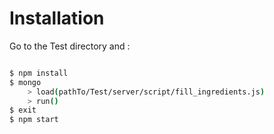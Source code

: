 # Installation

Go to the Test directory and :

``` bash

$ npm install
$ mongo
    > load(pathTo/Test/server/script/fill_ingredients.js)
    > run()
$ exit
$ npm start

```
